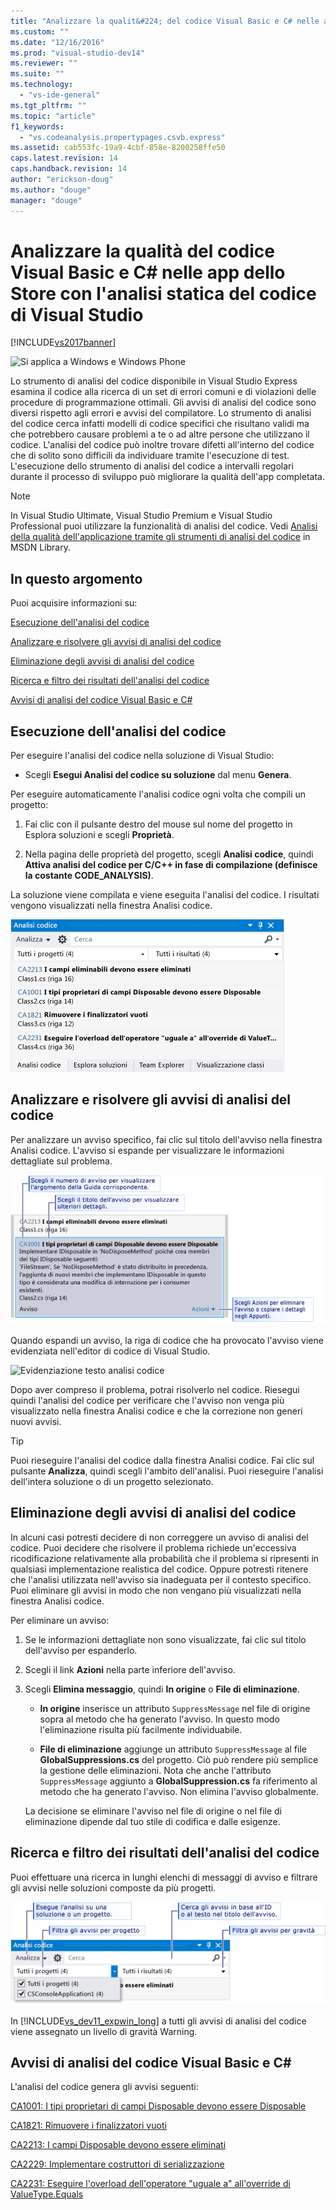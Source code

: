 ```yaml
---
title: "Analizzare la qualit&#224; del codice Visual Basic e C# nelle app dello Store con l&#39;analisi statica del codice di Visual Studio | Microsoft Docs"
ms.custom: ""
ms.date: "12/16/2016"
ms.prod: "visual-studio-dev14"
ms.reviewer: ""
ms.suite: ""
ms.technology: 
  - "vs-ide-general"
ms.tgt_pltfrm: ""
ms.topic: "article"
f1_keywords: 
  - "vs.codeanalysis.propertypages.csvb.express"
ms.assetid: cab553fc-19a9-4cbf-858e-8200258ffe50
caps.latest.revision: 14
caps.handback.revision: 14
author: "erickson-doug"
ms.author: "douge"
manager: "douge"
---
```

# Analizzare la qualit&#224; del codice Visual Basic e C# nelle app dello Store con l&#39;analisi statica del codice di Visual Studio
[!INCLUDE[vs2017banner](../code-quality/includes/vs2017banner.md)]

![Si applica a Windows e Windows Phone](~/docs/debugger/media/windows_and_phone_content.png "windows\_and\_phone\_content")  
  
 Lo strumento di analisi del codice disponibile in Visual Studio Express esamina il codice alla ricerca di un set di errori comuni e di violazioni delle procedure di programmazione ottimali.  Gli avvisi di analisi del codice sono diversi rispetto agli errori e avvisi del compilatore. Lo strumento di analisi del codice cerca infatti modelli di codice specifici che risultano validi ma che potrebbero causare problemi a te o ad altre persone che utilizzano il codice.  L'analisi del codice può inoltre trovare difetti all'interno del codice che di solito sono difficili da individuare tramite l'esecuzione di test.  L'esecuzione dello strumento di analisi del codice a intervalli regolari durante il processo di sviluppo può migliorare la qualità dell'app completata.  
  
> [!NOTE]
>  In Visual Studio Ultimate, Visual Studio Premium e Visual Studio Professional puoi utilizzare la funzionalità di analisi del codice.  Vedi [Analisi della qualità dell'applicazione tramite gli strumenti di analisi del codice](http://msdn.microsoft.com/library/dd264897.aspx) in MSDN Library.  
  
## In questo argomento  
 Puoi acquisire informazioni su:  
  
 [Esecuzione dell'analisi del codice](../test/analyze-visual-basic-and-csharp-code-quality-in-store-apps-using-visual-studio-static-code-analysis.md#BKMK_Run)  
  
 [Analizzare e risolvere gli avvisi di analisi del codice](../test/analyze-visual-basic-and-csharp-code-quality-in-store-apps-using-visual-studio-static-code-analysis.md#BKMK_Analyze)  
  
 [Eliminazione degli avvisi di analisi del codice](../test/analyze-visual-basic-and-csharp-code-quality-in-store-apps-using-visual-studio-static-code-analysis.md#BKMK_Suppress)  
  
 [Ricerca e filtro dei risultati dell'analisi del codice](../test/analyze-visual-basic-and-csharp-code-quality-in-store-apps-using-visual-studio-static-code-analysis.md#BKMK_Search)  
  
 [Avvisi di analisi del codice Visual Basic e C#](../test/analyze-visual-basic-and-csharp-code-quality-in-store-apps-using-visual-studio-static-code-analysis.md#BKMK_Warnings)  
  
##  <a name="BKMK_Run"></a> Esecuzione dell'analisi del codice  
 Per eseguire l'analisi del codice nella soluzione di Visual Studio:  
  
-   Scegli **Esegui Analisi del codice su soluzione** dal menu **Genera**.  
  
 Per eseguire automaticamente l'analisi codice ogni volta che compili un progetto:  
  
1.  Fai clic con il pulsante destro del mouse sul nome del progetto in Esplora soluzioni e scegli **Proprietà**.  
  
2.  Nella pagina delle proprietà del progetto, scegli **Analisi codice**, quindi **Attiva analisi del codice per C\/C\+\+ in fase di compilazione \(definisce la costante CODE\_ANALYSIS\)**.  
  
 La soluzione viene compilata e viene eseguita l'analisi del codice.  I risultati vengono visualizzati nella finestra Analisi codice.  
  
 ![Finestra Analisi codice](../test/media/ca_managed_collapsed.png "CA\_Managed\_Collapsed")  
  
##  <a name="BKMK_Analyze"></a> Analizzare e risolvere gli avvisi di analisi del codice  
 Per analizzare un avviso specifico, fai clic sul titolo dell'avviso nella finestra Analisi codice.  L'avviso si espande per visualizzare le informazioni dettagliate sul problema.  
  
 ![Avviso analisi codice espanso](../test/media/ca_managed_callouts.png "CA\_Managed\_Callouts")  
  
 Quando espandi un avviso, la riga di codice che ha provocato l'avviso viene evidenziata nell'editor di codice di Visual Studio.  
  
 ![Evidenziazione testo analisi codice](~/docs/test/media/ca_managed_sourceline.png "CA\_Managed\_SourceLine")  
  
 Dopo aver compreso il problema, potrai risolverlo nel codice.  Riesegui quindi l'analisi del codice per verificare che l'avviso non venga più visualizzato nella finestra Analisi codice e che la correzione non generi nuovi avvisi.  
  
> [!TIP]
>  Puoi rieseguire l'analisi del codice dalla finestra Analisi codice.  Fai clic sul pulsante **Analizza**, quindi scegli l'ambito dell'analisi.  Puoi rieseguire l'analisi dell'intera soluzione o di un progetto selezionato.  
  
##  <a name="BKMK_Suppress"></a> Eliminazione degli avvisi di analisi del codice  
 In alcuni casi potresti decidere di non correggere un avviso di analisi del codice.  Puoi decidere che risolvere il problema richiede un'eccessiva ricodificazione relativamente alla probabilità che il problema si ripresenti in qualsiasi implementazione realistica del codice.  Oppure potresti ritenere che l'analisi utilizzata nell'avviso sia inadeguata per il contesto specifico.  Puoi eliminare gli avvisi in modo che non vengano più visualizzati nella finestra Analisi codice.  
  
 Per eliminare un avviso:  
  
1.  Se le informazioni dettagliate non sono visualizzate, fai clic sul titolo dell'avviso per espanderlo.  
  
2.  Scegli il link **Azioni** nella parte inferiore dell'avviso.  
  
3.  Scegli **Elimina messaggio**, quindi **In origine** o **File di eliminazione**.  
  
    -   **In origine** inserisce un attributo `SuppressMessage` nel file di origine sopra al metodo che ha generato l'avviso.  In questo modo l'eliminazione risulta più facilmente individuabile.  
  
    -   **File di eliminazione** aggiunge un attributo `SuppressMessage` al file **GlobalSuppressions.cs** del progetto.  Ciò può rendere più semplice la gestione delle eliminazioni.  Nota che anche l'attributo `SuppressMessage` aggiunto a **GlobalSuppression.cs** fa riferimento al metodo che ha generato l'avviso.  Non elimina l'avviso globalmente.  
  
     La decisione se eliminare l'avviso nel file di origine o nel file di eliminazione dipende dal tuo stile di codifica e dalle esigenze.  
  
##  <a name="BKMK_Search"></a> Ricerca e filtro dei risultati dell'analisi del codice  
 Puoi effettuare una ricerca in lunghi elenchi di messaggi di avviso e filtrare gli avvisi nelle soluzioni composte da più progetti.  
  
 ![Finestra Cerca e filtra analisi codice](../test/media/ca_searchfilter.png "CA\_SearchFilter")  
  
 In [!INCLUDE[vs_dev11_expwin_long](../misc/includes/vs_dev11_expwin_long_md.md)] a tutti gli avvisi di analisi del codice viene assegnato un livello di gravità Warning.  
  
##  <a name="BKMK_Warnings"></a> Avvisi di analisi del codice Visual Basic e C\#  
 L'analisi del codice genera gli avvisi seguenti:  
  
 [CA1001: I tipi proprietari di campi Disposable devono essere Disposable](http://msdn.microsoft.com/library/ms182172.aspx)  
  
 [CA1821: Rimuovere i finalizzatori vuoti](http://msdn.microsoft.com/library/bb264476.aspx)  
  
 [CA2213: I campi Disposable devono essere eliminati](http://msdn.microsoft.com/library/ms182328.aspx)  
  
 [CA2229: Implementare costruttori di serializzazione](http://msdn.microsoft.com/library/ms182343.aspx)  
  
 [CA2231: Eseguire l'overload dell'operatore "uguale a" all'override di ValueType.Equals](http://msdn.microsoft.com/library/ms182359.aspx)